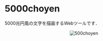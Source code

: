 ﻿# 5000choyen
5000兆円風の文字を描画するWebツールです．

<p align="center">
  <img alt="500choyen" src="https://github.com/yurafuca/5000choyen/blob/master/docs/res/screenshot.png">
</p>
